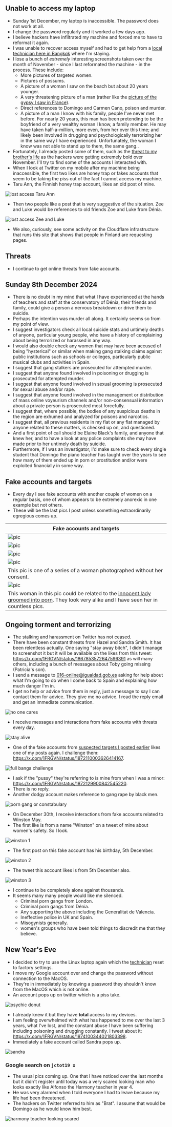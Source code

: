 ## Unable to access my laptop

- Sunday 1st December, my laptop is inaccessible. The password does not work at all.
- I change the password regularly and it worked a few days ago.
- I believe hackers have infiltrated my machine and forced me to have to reformat it again.
- I was unable to recover access myself and had to get help from a [local technician here in Bangkok](../../content/images/reformat-machine.JPG) where I'm staying.
- I lose a bunch of *extremely* interesting screenshots taken over the month of November - since I last reformated the machine - in the process. These include:
    - More pictures of targeted women.
    - Pictures of possums.
    - A picture of a woman I saw on the beach but about 20 years younger.
    - A very threatening picture of a man (rather like the [picture of the gypsy I saw in France](august.md#followed-by-the-gypsy-in-france)).
    - Direct references to Domingo and Carmen Cano, poison and murder.
    - A picture of a man I know with his family, people I've never met before. For nearly 20 years, this man has been pretending to be the boyfriend of a very wealthy woman I know, a family member. He may have taken half-a-million, more even, from her over this time; and likely been involved in drugging and psychologically terrorizing her in the same way I have experienced. Unfortunately, the woman I know was not able to stand up to them, the same gang..
- Fortunately, I already posted some of them, such as the [threat to my brother's life](november.md#a-threat-to-my-brothers-life) as the hackers were getting extremely bold over November. I'll try to find some of the accounts I interacted with.
- When I look at Twitter on my mobile after my machine being inaccessible, the first two likes are honey trap or fakes accounts that seem to be taking the piss out of the fact I cannot access my machine.
- Taru Ann, the Finnish honey trap account, likes an old post of mine.

![lost access Taru Ann](../../content/images/lost-access-1.JPG)

- Then two people like a post that is very suggestive of the situation. Zee and Luke would be references to old friends Zoe and Luke  from Dénia.

![lost access Zee and Luke](../../content/images/lost-access-2.JPG)

- We also, curiously, see some activity on the Cloudflare infrastructure that runs this site that shows that people in Finland are requesting pages.

## Threats

- I continue to get online threats from fake accounts.

## Sunday 8th December 2024

- There is no doubt in my mind that what I have experienced at the hands of teachers and staff at the conservatory of Dénia, their friends and family, could give a person a nervous breakdown or drive them to suicide.
- Perhaps the intention was murder all along. It certainly seems so from my point of view.
- I suggest investigators check all local suicide stats and untimely deaths of anyone, particular young people, who have a history of complaining about being terrorized or harassed in any way.
- I would also double check any women that may have been accused of being "hysterical" or similar when making gang stalking claims against public institutions such as schools or colleges, particularly public musical clubs and activities in Spain.
- I suggest that gang stalkers are prosecuted for attempted murder.
- I suggest that anyone found involved in poisoning or drugging is prosecuted for attempted murder.
- I suggest that anyone found involved in sexual grooming is prosecuted for sexual abuse and/or rape.
- I suggest that anyone found involved in the management or distribution of mass online voyeurism channels and/or non-consensual information about a private person is prosecuted most forcefully.
- I suggest that, where possible, the bodies of any suspicious deaths in the region are exhumed and analyzed for poisons and narcotics.
- I suggest that, all previous residents in my flat or any flat managed by anyone related to these matters, is checked up on, and questioned.
- And a first point of call should be Elaine Black's family, and anyone that knew her, and to have a look at any police complaints she may have made prior to her untimely death by suicide.
- Furthermore, if I was an investigator, I'd make sure to check every single student that Domingo the piano teacher has taught over the years to see how many of them ended up in porn or prostitution and/or were exploited financially in some way.

## Fake accounts and targets

- Every day I see fake accounts with another couple of women on a regular basis, one of whom appears to be extremely anorexic in one example but not others.
- These will be the last pics I post unless something extraordinarily egregious comes up.

| Fake accounts and targets |
|-|
| ![pic]( ../../content/images/fake-accounts/nov-24/Screenshot%202024-12-01%20at%2011.36.27 PM.png) |
| ![pic]( ../../content/images/fake-accounts/nov-24/Screenshot%202024-12-01%20at%208.16.23 PM.png)  |
| ![pic]( ../../content/images/fake-accounts/nov-24/Screenshot%202024-12-01%20at%208.20.59 PM.png)  |
| ![pic]( ../../content/images/fake-accounts/nov-24/Screenshot%202024-12-02%20at%204.12.56 PM.png)  
This pic is one of a series of a woman photographed without her consent. |
| ![pic]( ../../content/images/fake-accounts/nov-24/Screenshot%202024-12-02%20at%208.40.13 AM.png)  
This woman in this pic could be related to the [innocent lady groomed into porn](august.md#photos-of-abused-women-and-girls). They look very alike and I have seen her in countless pics. |

## Ongoing torment and terrorizing

- The stalking and harassment on Twitter has not ceased.
- There have been constant threats from Hazel and Sandra Smith. It has been relentless actually. One saying "stay away bitch", I didn't manage to screenshot it but it will be available on the likes from this tweet: https://x.com/1FRGVN/status/1867853572647596391 as will many others, including a bunch of messages about Toby going missing (Patricia's son).
- I send a message to [016-online@igualdad.gob.es](https://violenciagenero.igualdad.gob.es/en/informacionUtil/recursos/telefono016/home.htm) asking for help about what I'm going to do when I come back to Spain and explaining how much danger I'm in.
- I get no help or advice from them in reply, just a message to say I can contact them for advice. They give me no advice. I read the reply email and get an immediate communication.

![no one cares](../../content/images/no-one-cares.JPG)

- I receive messages and interactions from fake accounts with threats every day.

![stay alive](../../content/images/stay-alive.JPG)

- One of the fake accounts from [suspected targets I posted earlier](august.md#suspected-targets) likes one of my posts again. I challenge them: https://x.com/1FRGVN/status/1872110003626414167. 

![full banga challenge](../../content/images/fake-accounts/fullbanga-challenge.png)

- I ask if the "pussy" they're referring to is mine from when I was a minor: https://x.com/1FRGVN/status/1872129900842545220.
- There is no reply.
- Another dodgy account makes reference to gang rape by black men.

![porn gang or constabulary](../../content/images/fake-accounts/porn-gang-or-constabulary.png)

- On December 30th, I receive interactions from fake accounts related to Winston May.
- The first like is from a name "Winston" on a tweet of mine about women's safety. So I look.

![winston 1](../../content/images/fake-accounts/winston-like-1.JPG)

- The first post on this fake account has his birthday, 5th December.

![winston 2](../../content/images/fake-accounts/winston-like-2.JPG)

- The tweet this account likes is from 5th December also.

![winston 3](../../content/images/fake-accounts/winston-like-3.JPG)

- I continue to be completely alone against thousands.
- It seems many many people would like me silenced.
    - Criminal porn gangs from London.
    - Criminal porn gangs from Dénia.
    - Any supporting the above including the Generalitat de Valencia.
    - Ineffective police in UK and Spain.
    - Misogynists generally.
    - women's groups who have been told things to discredit me that they believe.

## New Year's Eve

- I decided to try to use the Linux laptop again which the [technician](../2024/april.md#hacking-expert) reset to factory settings.
- I move my Google account over and change the password without connection to the MacOS.
- They're in immediately by knowing a password they shouldn't know from the MacOS which is not online.
- An account pops up on twitter which is a piss take.

![psychic donut](../../content/images/fake-accounts/psychic-donut.png)

- I already knew it but they have **total** access to my devices.
- I am feeling overwhelmed with what has happened to me over the last 3 years, what I've lost, and the constant abuse I have been suffering including poisoning and drugging constantly. I tweet about it: https://x.com/1FRGVN/status/1874100344021803398.
- Immediately a fake account called Sandra pops up.

![sandra](../../content/images/fake-accounts/sandra-s.png)

### Google search on `jctot19 x`

- The usual pics coming up. One that I have noticed over the last months but it didn't register until today was a very scared looking man who looks exactly like Alfonso the Harmony teacher in year 4.
- He was very alarmed when I told everyone I had to leave because my life had been threatened.
- The hackers on Twitter referred to him as "Brat". I assume that would be Domingo as he would know him best.

![harmony teacher looking scared](../../content/images/google-searches/harmony-teacher.png)
